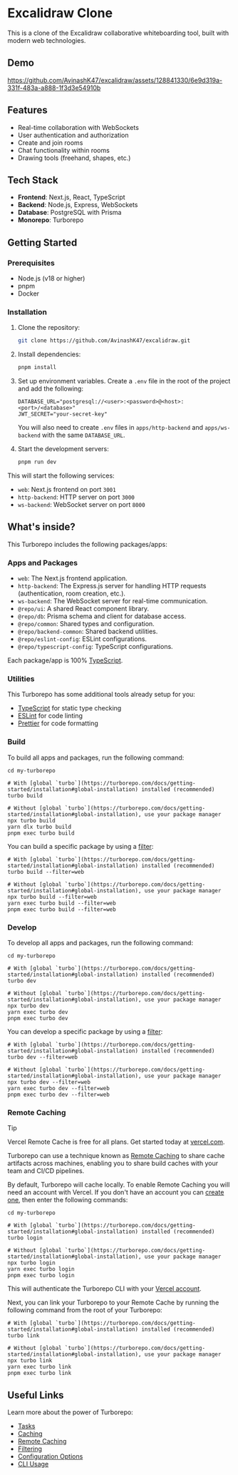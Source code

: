 # Excalidraw Clone

This is a clone of the Excalidraw collaborative whiteboarding tool, built with modern web technologies.

## Demo

https://github.com/AvinashK47/excalidraw/assets/128841330/6e9d319a-331f-483a-a888-1f3d3e54910b

## Features

- Real-time collaboration with WebSockets
- User authentication and authorization
- Create and join rooms
- Chat functionality within rooms
- Drawing tools (freehand, shapes, etc.)

## Tech Stack

- **Frontend**: Next.js, React, TypeScript
- **Backend**: Node.js, Express, WebSockets
- **Database**: PostgreSQL with Prisma
- **Monorepo**: Turborepo

## Getting Started

### Prerequisites

- Node.js (v18 or higher)
- pnpm
- Docker

### Installation

1.  Clone the repository:
    ```sh
    git clone https://github.com/AvinashK47/excalidraw.git
    ```
2.  Install dependencies:
    ```sh
    pnpm install
    ```
3.  Set up environment variables. Create a `.env` file in the root of the project and add the following:
    ```
    DATABASE_URL="postgresql://<user>:<password>@<host>:<port>/<database>"
    JWT_SECRET="your-secret-key"
    ```
    You will also need to create `.env` files in `apps/http-backend` and `apps/ws-backend` with the same `DATABASE_URL`.

4.  Start the development servers:
    ```sh
    pnpm run dev
    ```

This will start the following services:
- `web`: Next.js frontend on port `3001`
- `http-backend`: HTTP server on port `3000`
- `ws-backend`: WebSocket server on port `8000`

## What's inside?

This Turborepo includes the following packages/apps:

### Apps and Packages

- `web`: The Next.js frontend application.
- `http-backend`: The Express.js server for handling HTTP requests (authentication, room creation, etc.).
- `ws-backend`: The WebSocket server for real-time communication.
- `@repo/ui`: A shared React component library.
- `@repo/db`: Prisma schema and client for database access.
- `@repo/common`: Shared types and configuration.
- `@repo/backend-common`: Shared backend utilities.
- `@repo/eslint-config`: ESLint configurations.
- `@repo/typescript-config`: TypeScript configurations.

Each package/app is 100% [TypeScript](https://www.typescriptlang.org/).

### Utilities

This Turborepo has some additional tools already setup for you:

- [TypeScript](https://www.typescriptlang.org/) for static type checking
- [ESLint](https://eslint.org/) for code linting
- [Prettier](https://prettier.io) for code formatting

### Build

To build all apps and packages, run the following command:

```
cd my-turborepo

# With [global `turbo`](https://turborepo.com/docs/getting-started/installation#global-installation) installed (recommended)
turbo build

# Without [global `turbo`](https://turborepo.com/docs/getting-started/installation#global-installation), use your package manager
npx turbo build
yarn dlx turbo build
pnpm exec turbo build
```

You can build a specific package by using a [filter](https://turborepo.com/docs/crafting-your-repository/running-tasks#using-filters):

```
# With [global `turbo`](https://turborepo.com/docs/getting-started/installation#global-installation) installed (recommended)
turbo build --filter=web

# Without [global `turbo`](https://turborepo.com/docs/getting-started/installation#global-installation), use your package manager
npx turbo build --filter=web
yarn exec turbo build --filter=web
pnpm exec turbo build --filter=web
```

### Develop

To develop all apps and packages, run the following command:

```
cd my-turborepo

# With [global `turbo`](https://turborepo.com/docs/getting-started/installation#global-installation) installed (recommended)
turbo dev

# Without [global `turbo`](https://turborepo.com/docs/getting-started/installation#global-installation), use your package manager
npx turbo dev
yarn exec turbo dev
pnpm exec turbo dev
```

You can develop a specific package by using a [filter](https://turborepo.com/docs/crafting-your-repository/running-tasks#using-filters):

```
# With [global `turbo`](https://turborepo.com/docs/getting-started/installation#global-installation) installed (recommended)
turbo dev --filter=web

# Without [global `turbo`](https://turborepo.com/docs/getting-started/installation#global-installation), use your package manager
npx turbo dev --filter=web
yarn exec turbo dev --filter=web
pnpm exec turbo dev --filter=web
```

### Remote Caching

> [!TIP]
> Vercel Remote Cache is free for all plans. Get started today at [vercel.com](https://vercel.com/signup?/signup?utm_source=remote-cache-sdk&utm_campaign=free_remote_cache).

Turborepo can use a technique known as [Remote Caching](https://turborepo.com/docs/core-concepts/remote-caching) to share cache artifacts across machines, enabling you to share build caches with your team and CI/CD pipelines.

By default, Turborepo will cache locally. To enable Remote Caching you will need an account with Vercel. If you don't have an account you can [create one](https://vercel.com/signup?utm_source=turborepo-examples), then enter the following commands:


```
cd my-turborepo

# With [global `turbo`](https://turborepo.com/docs/getting-started/installation#global-installation) installed (recommended)
turbo login

# Without [global `turbo`](https://turborepo.com/docs/getting-started/installation#global-installation), use your package manager
npx turbo login
yarn exec turbo login
pnpm exec turbo login
```

This will authenticate the Turborepo CLI with your [Vercel account](https://vercel.com/docs/concepts/personal-accounts/overview).

Next, you can link your Turborepo to your Remote Cache by running the following command from the root of your Turborepo:

```
# With [global `turbo`](https://turborepo.com/docs/getting-started/installation#global-installation) installed (recommended)
turbo link

# Without [global `turbo`](https://turborepo.com/docs/getting-started/installation#global-installation), use your package manager
npx turbo link
yarn exec turbo link
pnpm exec turbo link
```

## Useful Links

Learn more about the power of Turborepo:

- [Tasks](https://turborepo.com/docs/crafting-your-repository/running-tasks)
- [Caching](https://turborepo.com/docs/crafting-your-repository/caching)
- [Remote Caching](https://turborepo.com/docs/core-concepts/remote-caching)
- [Filtering](https://turborepo.com/docs/crafting-your-repository/running-tasks#using-filters)
- [Configuration Options](https://turborepo.com/docs/reference/configuration)
- [CLI Usage](https://turborepo.com/docs/reference/command-line-reference)
